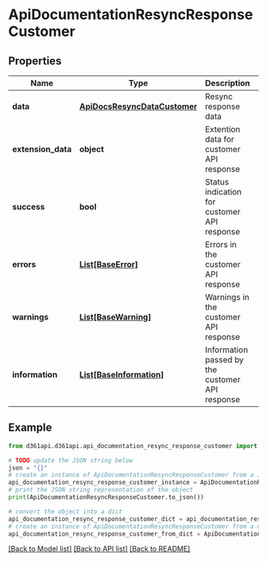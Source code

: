 # ApiDocumentationResyncResponseCustomer


## Properties

Name | Type | Description | Notes
------------ | ------------- | ------------- | -------------
**data** | [**ApiDocsResyncDataCustomer**](ApiDocsResyncDataCustomer.md) | Resync response data | [optional] 
**extension_data** | **object** | Extention data for customer API response | [optional] 
**success** | **bool** | Status indication for customer API response | [optional] 
**errors** | [**List[BaseError]**](BaseError.md) | Errors in the customer API response | [optional] 
**warnings** | [**List[BaseWarning]**](BaseWarning.md) | Warnings in the customer API response | [optional] 
**information** | [**List[BaseInformation]**](BaseInformation.md) | Information passed by the customer API response | [optional] 

## Example

```python
from d361api.d361api.api_documentation_resync_response_customer import ApiDocumentationResyncResponseCustomer

# TODO update the JSON string below
json = "{}"
# create an instance of ApiDocumentationResyncResponseCustomer from a JSON string
api_documentation_resync_response_customer_instance = ApiDocumentationResyncResponseCustomer.from_json(json)
# print the JSON string representation of the object
print(ApiDocumentationResyncResponseCustomer.to_json())

# convert the object into a dict
api_documentation_resync_response_customer_dict = api_documentation_resync_response_customer_instance.to_dict()
# create an instance of ApiDocumentationResyncResponseCustomer from a dict
api_documentation_resync_response_customer_from_dict = ApiDocumentationResyncResponseCustomer.from_dict(api_documentation_resync_response_customer_dict)
```
[[Back to Model list]](../README.md#documentation-for-models) [[Back to API list]](../README.md#documentation-for-api-endpoints) [[Back to README]](../README.md)


